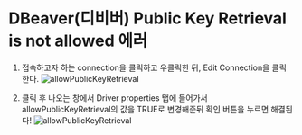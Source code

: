 # DBeaver(디비버) Public Key Retrieval is not allowed 에러

1. 접속하고자 하는 connection을 클릭하고 우클릭한 뒤, Edit Connection을 클릭한다.
![allowPublicKeyRetrieval](https://img1.daumcdn.net/thumb/R1280x0/?scode=mtistory2&fname=https%3A%2F%2Fblog.kakaocdn.net%2Fdn%2FTiNGe%2FbtrMcPswAu5%2F3cVFwtpwMrtBRcl06KTm41%2Fimg.png)

2. 클릭 후 나오는 창에서 Driver properties 탭에 들어가서 allowPublicKeyRetrieval의 값을 TRUE로 변경해준뒤 확인 버튼을 누르면 해결된다!
![allowPublicKeyRetrieval](https://img1.daumcdn.net/thumb/R1280x0/?scode=mtistory2&fname=https%3A%2F%2Fblog.kakaocdn.net%2Fdn%2FcrthFm%2FbtrMbxlgyUU%2Fgr5ighdyy38wB65hqMRmBk%2Fimg.png)
